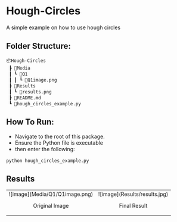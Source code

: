 # Hough-Circles

A simple example on how to use hough circles
 
## Folder Structure:
```
📦Hough-Circles
 ┣ 📂Media
 ┃ ┗ 📂Q1
 ┃ ┃ ┗ 📜Q1image.png
 ┣ 📂Results
 ┃ ┗ 📜results.png
 ┣ 📜README.md
 ┗ 📜hough_circles_example.py
```
## How To Run:

* Navigate to the root of this package.
* Ensure the Python file is executable 
* then enter the following:
```
python hough_circles_example.py
```

## Results 

<table>
 <tr>
    <td>![image](Media/Q1/Q1image.png) <p align='center'>Original Image</p></td>
    <td>![image](Results/results.jpg) <p align='center'>Final Result</p></d>
 </tr>
</table>

